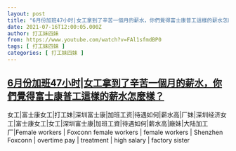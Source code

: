 ```yaml
---
layout: post
title: "6月份加班47小时|女工拿到了辛苦一個月的薪水，你們覺得富士康普工這樣的薪水怎麼樣？"
date: 2021-07-16T12:00:05.000Z
author: 打工妹四妹
from: https://www.youtube.com/watch?v=FAl1sfmdBP0
tags: [ 打工妹四妹 ]
categories: [ 打工妹四妹 ]
---
```

<!--1626436805000-->
[6月份加班47小时|女工拿到了辛苦一個月的薪水，你們覺得富士康普工這樣的薪水怎麼樣？](https://www.youtube.com/watch?v=FAl1sfmdBP0)
------

<div>
女工|富士康女工|打工妹|深圳富士康|加班工资|待遇如何|薪水高|厂妹|深圳经济女工|富士康女工|女工|深圳富士康|加班工資|待遇如何|薪水高|廠妹|大陆加工厂|Female workers | Foxconn female workers | female workers | Shenzhen Foxconn | overtime pay | treatment | high salary | factory sister
</div>
